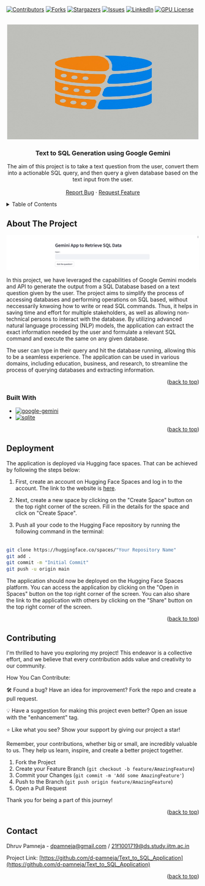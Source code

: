 <a name="readme-top"></a>

[![Contributors][contributors-shield]][contributors-url]
[![Forks][forks-shield]][forks-url]
[![Stargazers][stars-shield]][stars-url]
[![Issues][issues-shield]][issues-url]
[![LinkedIn][linkedin-shield]][linkedin-url]
[![GPU License][license-shield]][license-url]



<!-- PROJECT LOGO -->
<br />
<div align="center">
  <a href="https://github.com/d-pamneja/Text_to_SQL_Application">
    <img src="static/logo.jpg" alt="Logo" width="500" height="300">
  </a>

<h3 align="center">Text to SQL Generation using Google Gemini</h3>

  <p align="center">
    The aim of this project is to take a text question from the user, convert them into a actionable SQL query, and then query a given database based on the text input from the user.
    <br />
    <br />
    <a href="https://github.com/d-pamneja/Text_to_SQL_Application/issues">Report Bug</a>
    ·
    <a href="https://github.com/d-pamneja/Text_to_SQL_Application/issues">Request Feature</a>
  </p>
</div>



<!-- TABLE OF CONTENTS -->
<details>
  <summary>Table of Contents</summary>
  <ol>
    <li>
      <a href="#about-the-project">About The Project</a>
      <ul>
        <li><a href="#built-with">Built With</a></li>
      </ul>
    </li>
    <li><a href="#deployment">Deployment</a></li>
    <li><a href="#contributing">Contributing</a></li>
    <li><a href="#contact">Contact</a></li>
  </ol>
</details>



<!-- ABOUT THE PROJECT -->
## About The Project

[![Product Name Screen Shot][product-screenshot]](https://example.com)

In this project, we have leveraged the capabilities of Google Gemini models and API to generate the output from a SQL Database based on a text question given by the user. The project aims to simplify the process of accessing databases and performing operations on SQL based, without neccessarily knwoing how to write or read SQL commands. Thus, it helps in saving time and effort for multiple stakeholders, as well as allowing non-technical persons to interact with the database. By utilizing advanced natural language processing (NLP) models, the application can extract the exact information needed by the user and formulate a relevant SQL command and execute the same on any given database. 

The user can type in their query and hit the database running, allowing this to be a seamless experience. The application can be used in various domains, including education, business, and research, to streamline the process of querying databases and extracting information.

<p align="right">(<a href="#readme-top">back to top</a>)</p>



### Built With


* [![google-gemini][google-gemini]][google-gemini-url]
* [![sqlite][sqlite]][sqlite-url]

<p align="right">(<a href="#readme-top">back to top</a>)</p>



<!-- DEPLOYMENT -->
## Deployment
The application is deployed via Hugging face spaces. That can be achieved by following the steps below:

1. First, create an account on Hugging Face Spaces and log in to the account. The link to the website is [here](https://huggingface.co/spaces).

2. Next, create a new space by clicking on the "Create Space" button on the top right corner of the screen. Fill in the details for the space and click on "Create Space".

3. Push all your code to the Hugging Face repository by running the following command in the terminal:

```sh

git clone https://huggingface.co/spaces/"Your Repository Name"
git add .
git commit -m "Initial Commit"
git push -u origin main

``` 

The application should now be deployed on the Hugging Face Spaces platform. You can access the application by clicking on the "Open in Spaces" button on the top right corner of the screen. You can also share the link to the application with others by clicking on the "Share" button on the top right corner of the screen.


<p align="right">(<a href="#readme-top">back to top</a>)</p>

<!-- CONTRIBUTING -->
## Contributing

I'm thrilled to have you exploring my project! This endeavor is a collective effort, and we believe that every contribution adds value and creativity to our community.

How You Can Contribute:

🛠️ Found a bug? Have an idea for improvement? Fork the repo and create a pull request.

💡 Have a suggestion for making this project even better? Open an issue with the "enhancement" tag.

⭐ Like what you see? Show your support by giving our project a star!

Remember, your contributions, whether big or small, are incredibly valuable to us. They help us learn, inspire, and create a better project together.


1. Fork the Project
2. Create your Feature Branch (`git checkout -b feature/AmazingFeature`)
3. Commit your Changes (`git commit -m 'Add some AmazingFeature'`)
4. Push to the Branch (`git push origin feature/AmazingFeature`)
5. Open a Pull Request

Thank you for being a part of this journey!

<p align="right">(<a href="#readme-top">back to top</a>)</p>



<!-- CONTACT -->
## Contact

Dhruv Pamneja - dpamneja@gmail.com / 21f1001719@ds.study.iitm.ac.in

Project Link: [https://github.com/d-pamneja/Text_to_SQL_Application](https://github.com/d-pamneja/Text_to_SQL_Application)

<p align="right">(<a href="#readme-top">back to top</a>)</p>



<!-- MARKDOWN LINKS & IMAGES -->
<!-- https://www.markdownguide.org/basic-syntax/#reference-style-links -->
[contributors-shield]: https://img.shields.io/github/contributors/d-pamneja/Text_to_SQL_Application.svg?style=for-the-badge
[contributors-url]: https://github.com/d-pamneja/Text_to_SQL_Application/graphs/contributors
[forks-shield]: https://img.shields.io/github/forks/d-pamneja/Text_to_SQL_Application.svg?style=for-the-badge
[forks-url]: https://github.com/d-pamneja/Text_to_SQL_Application/network/members
[stars-shield]: https://img.shields.io/github/stars/d-pamneja/Text_to_SQL_Application.svg?style=for-the-badge
[stars-url]: https://github.com/d-pamneja/Text_to_SQL_Application/stargazers
[issues-shield]: https://img.shields.io/github/issues/d-pamneja/Text_to_SQL_Application.svg?style=for-the-badge
[issues-url]: https://github.com/d-pamneja/Text_to_SQL_Application/issues
[license-shield]: https://img.shields.io/github/license/d-pamneja/Text_to_SQL_Application.svg?style=for-the-badge
[license-url]: LICENSE
[linkedin-shield]: https://img.shields.io/badge/-LinkedIn-black.svg?style=for-the-badge&logo=linkedin&colorB=555
[linkedin-url]: https://www.linkedin.com/in/dhruv-pamneja-3b8432187/
[product-screenshot]: static/screenshot.png
[Next.js]: https://img.shields.io/badge/next.js-000000?style=for-the-badge&logo=nextdotjs&logoColor=white
[Next-url]: https://nextjs.org/
[React.js]: https://img.shields.io/badge/React-20232A?style=for-the-badge&logo=react&logoColor=61DAFB
[React-url]: https://reactjs.org/
[Vue.js]: https://img.shields.io/badge/Vue.js-35495E?style=for-the-badge&logo=vuedotjs&logoColor=4FC08D
[Vue-url]: https://vuejs.org/
[Angular.io]: https://img.shields.io/badge/Angular-DD0031?style=for-the-badge&logo=angular&logoColor=white
[Angular-url]: https://angular.io/
[Svelte.dev]: https://img.shields.io/badge/Svelte-4A4A55?style=for-the-badge&logo=svelte&logoColor=FF3E00
[Svelte-url]: https://svelte.dev/
[Laravel.com]: https://img.shields.io/badge/Laravel-FF2D20?style=for-the-badge&logo=laravel&logoColor=white
[Laravel-url]: https://laravel.com
[Bootstrap.com]: https://img.shields.io/badge/Bootstrap-563D7C?style=for-the-badge&logo=bootstrap&logoColor=white
[Bootstrap-url]: https://getbootstrap.com
[JQuery.com]: https://img.shields.io/badge/jQuery-0769AD?style=for-the-badge&logo=jquery&logoColor=white
[JQuery-url]: https://jquery.com 
[Pandas]: https://img.shields.io/badge/pandas-%23150458.svg?style=for-the-badge&logo=pandas&logoColor=white
[Pandas-url]: https://pandas.pydata.org
[scikit-learn]: https://img.shields.io/badge/scikit--learn-%23F7931E.svg?style=for-the-badge&logo=scikit-learn&logoColor=white
[scikit-learn-url]: https://scikit-learn.org/stable/
[openai]: https://img.shields.io/badge/OpenAI-5A5A5A?style=for-the-badge&logo=openai&logoColor=white
[openai-url]: https://openai.com
[langchain]: https://img.shields.io/badge/Langchain-FF2D20?style=for-the-badge&logo=langchain&logoColor=white
[langchain-url]: https://langchain.com
[google-gemini]: https://img.shields.io/badge/Google_Gemini-FF2D20?style=for-the-badge&logo=google&logoColor=white
[google-gemini-url]: https://gemini.google.com/app/bdfb4a3a241df0d4
[sqlite]: https://img.shields.io/badge/SQLite-07405E?style=for-the-badge&logo=sqlite&logoColor=white
[sqlite-url]: https://www.sqlite.org/index.html
